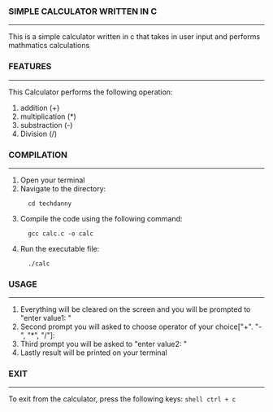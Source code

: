 ### SIMPLE CALCULATOR WRITTEN IN C
-----------------------------------------------------------------------------------------------------
This is a simple calculator written in c that takes in user input and performs mathmatics calculations

### FEATURES
-----------------------------------------------------------------------------------------------------
This Calculator performs the following operation:

1. addition (+)
2. multiplication (*)
3. substraction (-)
4. Division (/)

### COMPILATION
-------------------------------------------------------------------------------------------------------
1. Open your terminal
2. Navigate to the directory:
    ```shell
      cd techdanny
    ```
3. Compile the code using the following command:
    ```shell
      gcc calc.c -o calc
    ```
4. Run the executable file:
    ```shell
      ./calc
    ```

### USAGE
-----------------------------------------------------------------------------------------------------------
1. Everything will be cleared on the screen and you will be prompted to "enter value1: "
2. Second prompt you will asked to choose operator of your choice["+". "-", "*", "/"]: 
3. Third prompt you will be asked to "enter value2: "
4. Lastly result will be printed on your terminal

### EXIT
-----------------------------------------------------------------------------------------------------------
To exit from the calculator, press the following keys:
    ```shell
     ctrl + c
    ```
